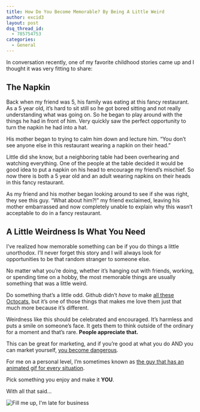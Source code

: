 ```yaml
---
title: How Do You Become Memorable? By Being A Little Weird
author: excid3
layout: post
dsq_thread_id:
  - 785754753
categories:
  - General
---
```

In conversation recently, one of my favorite childhood stories came up and I thought it was very fitting to share:

## The Napkin

Back when my friend was 5, his family was eating at this fancy restaurant. As a 5 year old, it’s hard to sit still so he got bored sitting and not really understanding what was going on. So he began to play around with the things he had in front of him. Very quickly saw the perfect opportunity to turn the napkin he had into a hat.

His mother began to trying to calm him down and lecture him. “You don’t see anyone else in this restaurant wearing a napkin on their head.”

Little did she know, but a neighboring table had been overhearing and watching everything. One of the people at the table decided it would be good idea to put a napkin on his head to encourage my friend’s mischief. So now there is both a 5 year old and an adult wearing napkins on their heads in this fancy restaurant.

As my friend and his mother began looking around to see if she was right, they see this guy. “What about him?!” my friend exclaimed, leaving his mother embarrassed and now completely unable to explain why this wasn’t acceptable to do in a fancy restaurant.

## A Little Weirdness Is What You Need

I’ve realized how memorable something can be if you do things a little unorthodox. I’ll never forget this story and I will always look for opportunities to be that random stranger to someone else.

No matter what you’re doing, whether it’s hanging out with friends, working, or spending time on a hobby, the most memorable things are usually something that was a little weird.

Do something that’s a little odd. Github didn’t _have_ to make [all these Octocats][1], but it’s one of those things that makes me love them just that much more because it’s different.

Weirdness like this should be celebrated and encouraged. It’s harmless and puts a smile on someone’s face. It gets them to think outside of the ordinary for a moment and that’s rare. **People appreciate that.**

This can be great for marketing, and if you’re good at what you do AND you can market yourself, [you become dangerous][2].

For me on a personal level, I’m sometimes known as [the guy that has an animated gif for every situation][3].

Pick something you enjoy and make it **YOU**.

With all that said…

![Fill me up, I'm late for business][4]

   [1]: http://octodex.github.com
   [2]: http://talsraviv.com/2012/07/26/being-a-developer-makes-you-valuable.-learning-how-to-market-makes-you-dangerous/
   [3]: http://excid3.dropmark.com/28945
   [4]: http://cdn.dropmark.com/19112/9a1d93fd70218c6fb87741d20e2f0b89f28c865c/tumblr_m2q4qkgdzk1r0wqrdo1_500.jpg
